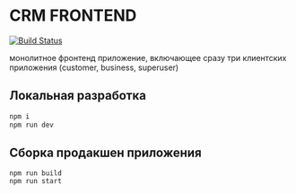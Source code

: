 # CRM FRONTEND 
[![Build Status][ci-badge]][ci-runs]

[ci-badge]:            https://github.com/tachki/crm-frontend/actions/workflows/build.yaml/badge.svg
[ci-runs]:             https://github.com/tachki/crm-frontend/actions

монолитное фронтенд приложение, включающее сразу три клиентских приложения (customer, business, superuser) 

## Локальная разработка
```bash
npm i
npm run dev
```

## Сборка продакшен приложения
```
npm run build
npm run start
```

